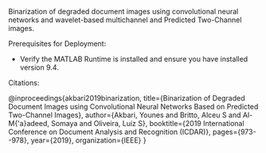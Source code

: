 Binarization of degraded document images using convolutional
neural networks and wavelet-based multichannel and Predicted Two-Channel images.

Prerequisites for Deployment:

- Verify the MATLAB Runtime is installed and ensure you have installed version 9.4.

Citations:

@inproceedings{akbari2019binarization,
  title={Binarization of Degraded Document Images using Convolutional Neural Networks Based on Predicted Two-Channel Images},
  author={Akbari, Younes and Britto, Alceu S and Al-M{\'a}adeed, Somaya and Oliveira, Luiz S},
  booktitle={2019 International Conference on Document Analysis and Recognition (ICDAR)},
  pages={973--978},
  year={2019},
  organization={IEEE}
}
